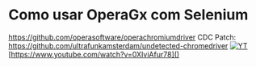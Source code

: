 # Como usar OperaGx com Selenium

https://github.com/operasoftware/operachromiumdriver
CDC Patch: https://github.com/ultrafunkamsterdam/undetected-chromedriver
[![YT](https://i.ytimg.com/vi/0XIviAfur78/maxresdefault.jpg)](https://www.youtube.com/watch?v=0XIviAfur78)
[https://www.youtube.com/watch?v=0XIviAfur78]()

